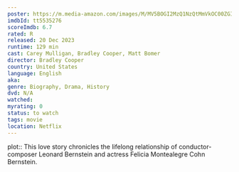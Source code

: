 ```yaml
---
poster: https://m.media-amazon.com/images/M/MV5BOGI2MzQ1NzQtMmVkOC00ZGI0LWI3YjQtN2FjMzQ1NmRhNzFhXkEyXkFqcGdeQXVyODE5NzE3OTE@._V1_SX300.jpg
imdbId: tt5535276
scoreImdb: 6.7
rated: R
released: 20 Dec 2023
runtime: 129 min
cast: Carey Mulligan, Bradley Cooper, Matt Bomer
director: Bradley Cooper
country: United States
language: English
aka: 
genre: Biography, Drama, History
dvd: N/A
watched: 
myrating: 0
status: to watch
tags: movie
location: Netflix
---
```


plot:: This love story chronicles the lifelong relationship of conductor-composer Leonard Bernstein and actress Felicia Montealegre Cohn Bernstein.
